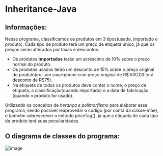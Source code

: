 # Inheritance-Java

## Informações:
  Nesse programa, classificamos os produtos em 3 tipos(usado, importado e produto). Cada tipo de produto terá um preço de etiqueta único, já que os preços serão alterados por taxas e descontos.
  
  - Os produtos **importados** terão um acréscimo de 10% sobre o preço normal do produto.
  - Os produtos usados terão um desconto de 15% sobre o preço original do produto(ex.: um smartphone com preço original de R$ 500,00  terá desconto de R$75).
  - Na etiqueta de todos os produtos deve conter o nome, o preço de etiqueta, a classificação(quando importado) e a data de fabricação (quando o produto for usado). 
 
  
 Utilizando os conceitos de _herança e polimorfismo_ para elaborar esse programa, sendo possível reaproveitar o código (por conta da classe-mãe), e também sobrescrever o método priceTag(), já que a etiqueta de cada tipo de produto terá suas peculiaridades.
 
 
 ## O diagrama de classes do programa:
![image](https://user-images.githubusercontent.com/84285314/140253882-0896a75d-2ffa-4f55-ad25-a82e793f68ce.png)
